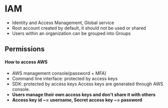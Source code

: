 # **IAM**
* Identity and Access Management, Global service
* Root account created by default, it should not be used or shared
* Users within an organization can be grouped into Groups

## Permissions

#### How to access AWS
* AWS management console(password + MFA)
* Command line interface: protected by access keys
* SDK: protected by access keys
Access keys are generated through AWS console.
* **Users manage their own access keys and don't share it with others**
* **Access key id ~= username, Secret access key ~= password**